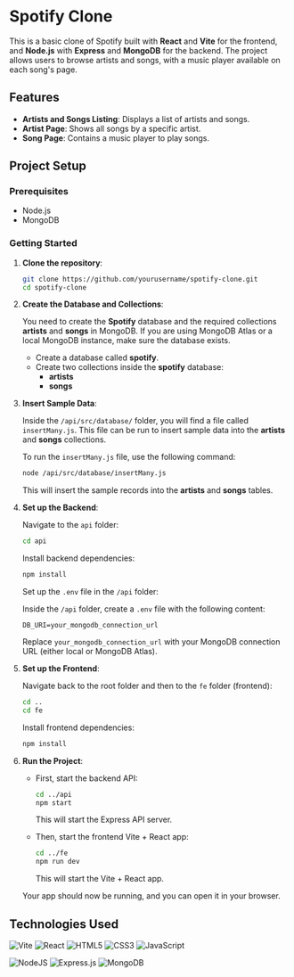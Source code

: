 # Spotify Clone

This is a basic clone of Spotify built with **React** and **Vite** for the frontend, and **Node.js** with **Express** and **MongoDB** for the backend. The project allows users to browse artists and songs, with a music player available on each song's page.

## Features

- **Artists and Songs Listing**: Displays a list of artists and songs.
- **Artist Page**: Shows all songs by a specific artist.
- **Song Page**: Contains a music player to play songs.

## Project Setup

### Prerequisites

- Node.js
- MongoDB

### Getting Started

1. **Clone the repository**:

   ```bash
   git clone https://github.com/yourusername/spotify-clone.git
   cd spotify-clone
   ```
2. **Create the Database and Collections**:

   You need to create the **Spotify** database and the required collections **artists** and **songs** in MongoDB. If you are using MongoDB Atlas or a local MongoDB instance, make sure the database exists.

   - Create a database called **spotify**.
   - Create two collections inside the **spotify** database:
     - **artists**
     - **songs**

3. **Insert Sample Data**:

   Inside the `/api/src/database/` folder, you will find a file called `insertMany.js`. This file can be run to insert sample data into the **artists** and **songs** collections.

   To run the `insertMany.js` file, use the following command:

   ```bash
   node /api/src/database/insertMany.js
   ```

   This will insert the sample records into the **artists** and **songs** tables.

4. **Set up the Backend**:

   Navigate to the `api` folder:

   ```bash
   cd api
   ```

   Install backend dependencies:

   ```bash
   npm install
   ```

   Set up the `.env` file in the `/api` folder:

   Inside the `/api` folder, create a `.env` file with the following content:

   ```env
   DB_URI=your_mongodb_connection_url
   ```

   Replace `your_mongodb_connection_url` with your MongoDB connection URL (either local or MongoDB Atlas).

5. **Set up the Frontend**:

   Navigate back to the root folder and then to the `fe` folder (frontend):

   ```bash
   cd ..
   cd fe
   ```

   Install frontend dependencies:

   ```bash
   npm install
   ```

6. **Run the Project**:

   - First, start the backend API:

     ```bash
     cd ../api
     npm start
     ```

     This will start the Express API server.

   - Then, start the frontend Vite + React app:

     ```bash
     cd ../fe
     npm run dev
     ```

     This will start the Vite + React app.

   Your app should now be running, and you can open it in your browser.


## Technologies Used

![Vite](https://img.shields.io/badge/vite-%23646CFF.svg?style=for-the-badge&logo=vite&logoColor=white)
![React](https://img.shields.io/badge/react-%2320232a.svg?style=for-the-badge&logo=react&logoColor=%2361DAFB)
![HTML5](https://img.shields.io/badge/html5-%23E34F26.svg?style=for-the-badge&logo=html5&logoColor=white)
![CSS3](https://img.shields.io/badge/css3-%231572B6.svg?style=for-the-badge&logo=css3&logoColor=white)
![JavaScript](https://img.shields.io/badge/javascript-%23323330.svg?style=for-the-badge&logo=javascript&logoColor=%23F7DF1E)

![NodeJS](https://img.shields.io/badge/node.js-6DA55F?style=for-the-badge&logo=node.js&logoColor=white)
![Express.js](https://img.shields.io/badge/express.js-%23404d59.svg?style=for-the-badge&logo=express&logoColor=%2361DAFB)
![MongoDB](https://img.shields.io/badge/MongoDB-%234ea94b.svg?style=for-the-badge&logo=mongodb&logoColor=white)
